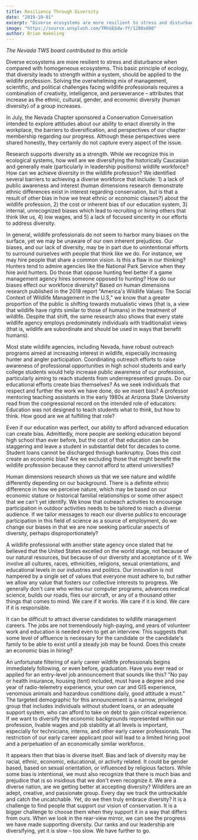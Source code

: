 ```yaml
---
title: Resiliency Through Diversity
date: "2019-10-01"
excerpt: "Diverse ecosystems are more resilient to stress and disturbance when compared with homogeneous ecosystems. This basic principle of ecology, that diversity leads to strength within a system, should be applied to the wildlife profession."
image: "https://source.unsplash.com/TRhGEGdw-YY/1280x800"
author: Brian Wakeling
--- 
```


*The Nevada TWS board contributed to this article*

Diverse ecosystems are more resilient to stress and disturbance when compared with homogeneous ecosystems. This basic principle of ecology, that diversity leads to strength within a system, should be applied to the wildlife profession. Solving the overwhelming mix of management, scientific, and political challenges facing wildlife professionals requires a combination of creativity, intelligence, and perseverance – attributes that increase as the ethnic, cultural, gender, and economic diversity (human diversity) of a group increases. 

In July, the Nevada Chapter sponsored a Conservation Conversation intended to explore attitudes about our ability to enact diversity in the workplace, the barriers to diversification, and perspectives of our chapter membership regarding our progress. Although these perspectives were shared honestly, they certainly do not capture every aspect of the issue. 

Research supports diversity as a strength. While we recognize this in ecological systems, how well are we diversifying the historically Caucasian and generally male (particularly in leadership positions) wildlife workforce? How can we achieve diversity in the wildlife profession? We identified several barriers to achieving a diverse workforce that include: 1) a lack of public awareness and interest (human dimensions research demonstrate ethnic differences exist in interest regarding conservation, but is that a result of other bias in how we treat ethnic or economic classes?) about the wildlife profession, 2) the cost or inherent bias of our education system, 3) internal, unrecognized biases which lead to recruiting or hiring others that think like us, 4) low wages, and 5) a lack of focused sincerity in our efforts to address diversity. 

In general, wildlife professionals do not seem to harbor many biases on the surface, yet we may be unaware of our own inherent prejudices. Our biases, and our lack of diversity, may be in part due to unintentional efforts to surround ourselves with people that think like we do. For instance, we may hire people that share a common vision. Is this a flaw in our thinking? Hunters tend to admire agencies like the National Park Service when they hire avid hunters. Do those that oppose hunting feel better if a game management agency hires someone opposed to hunting? How do our biases effect our workforce diversity? Based on human dimensions research published in the 2018 report "America's Wildlife Values: The Social Context of Wildlife Management in the U.S," we know that a greater proportion of the public is shifting towards mutualistic views (that is, a view that wildlife have rights similar to those of humans) in the treatment of wildlife. Despite that shift, the same research also shows that every state wildlife agency employs predominately individuals with traditionalist views (that is, wildlife are subordinate and should be used in ways that benefit humans). 

Most state wildlife agencies, including Nevada, have robust outreach programs aimed at increasing interest in wildlife, especially increasing hunter and angler participation. Coordinating outreach efforts to raise awareness of professional opportunities in high school students and early college students would help increase public awareness of our profession, particularly aiming to reach students from underrepresented groups. 
Do our educational efforts create bias themselves? As we seek individuals that respect and further the work we have done, do we insert bias? A professor mentoring teaching assistants in the early 1980s at Arizona State University read from the congressional record on the intended role of educators: Education was not designed to teach students what to think, but how to think. How good are we at fulfilling that role? 

Even if our education was perfect, our ability to afford advanced education can create bias. Admittedly, more people are seeking education beyond high school than ever before, but the cost of that education can be staggering and leave a student in substantial debt for decades to come. Student loans cannot be discharged through bankruptcy. Does this cost create an economic bias? Are we excluding those that might benefit the wildlife profession because they cannot afford to attend universities? 

Human dimensions research shows us that we see nature and wildlife differently depending on our background. There is a definite ethnic difference in how we perceive nature, which may be based on our economic stature or historical familial relationships or some other aspect that we can't yet identify. We know that outreach activities to encourage participation in outdoor activities needs to be tailored to reach a diverse audience. If we tailor messages to reach our diverse publics to encourage participation in this field of science as a source of employment, do we change our biases in that we are now seeking particular aspects of diversity, perhaps disproportionately? 

A wildlife professional with another state agency once stated that he believed that the United States excelled on the world stage, not because of our natural resources, but because of our diversity and acceptance of it. We involve all cultures, races, ethnicities, religions, sexual orientations, and educational levels in our industries and politics. Our innovation is not hampered by a single set of values that everyone must adhere to, but rather we allow any value that fosters our collective interests to progress. We generally don't care who writes our computer programs, advances medical science, builds our roads, flies our aircraft, or any of a thousand other things that comes to mind. We care if it works. We care if it is kind. We care if it is responsible. 

It can be difficult to attract diverse candidates to wildlife management careers. The jobs are not tremendously high-paying, and years of volunteer work and education is needed even to get an interview. This suggests that some level of affluence is necessary for the candidate or the candidate's family to be able to exist until a steady job may be found. Does this create an economic bias in hiring? 

An unfortunate filtering of early career wildlife professionals begins immediately following, or even before, graduation. Have you ever read or applied for an entry-level job announcement that sounds like this? "No pay or health insurance, housing (tent) included, must have a degree and one year of radio-telemetry experience, your own car and GIS experience, venomous animals and hazardous conditions daily, good attitude a must." The targeted demographic for this announcement is a narrow, privileged group that includes individuals without student loans, or an adequate support system, who can afford to take on debt to gain critical experience. If we want to diversify the economic backgrounds represented within our profession, livable wages and job stability at all levels is important, especially for technicians, interns, and other early career professionals. The restriction of our early career applicant pool will lead to a limited hiring pool and a perpetuation of an economically similar workforce. 

It appears then that bias is diverse itself. Bias and lack of diversity may be racial, ethnic, economic, educational, or activity related. It could be gender based, based on sexual orientation, or influenced by religious factors. While some bias is intentional, we must also recognize that there is much bias and prejudice that is so insidious that we don't even recognize it. We are a diverse nation, are we getting better at accepting diversity? Wildlifers are an adept, creative, and passionate group. Every day we track the untrackable and catch the uncatchable. Yet, do we then truly embrace diversity? It is a challenge to find people that support our vision of conservation. It is a bigger challenge to choose them when they support it in a way that differs from ours. 
When we look in the rear-view mirror, we can see the progress we have made supporting diversity. Our ranks and our leadership are diversifying, yet it is slow – too slow. We have further to go. 
